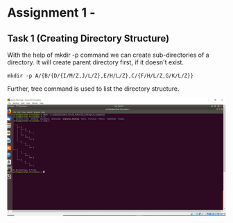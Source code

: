 # Assignment 1 - 

## Task 1 (Creating Directory Structure)

With the help of mkdir -p command we can create sub-directories of a directory. It will create parent directory first, if it doesn't exist.

```\
mkdir -p A/{B/{D/{I/M/Z,J/L/Z},E/H/L/Z},C/{F/H/L/Z,G/K/L/Z}}
```
Further, tree command is used to list the directory structure.

![alt text](https://github.com/mrsarthak001/Summer-Internship-2020/blob/master/Assignment%201/Task1/Task1.PNG)
